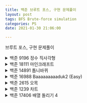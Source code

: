 ```yaml
---
title: 백준 브루트 포스, 구현 문제풀이
layout: post
tags: BFS Brute-force simulation
categories: PS
date: 2021-01-30 21:06:00

--- 
```


브루트 포스, 구현 문제풀이


<details>
<summary>백준 9196 정수 직사각형</summary>
모든 w*w+h*h, h, w 를 벡터에 넣고 문제에 조건과 맞게 정렬한뒤 이분탐색으로 입력받은 값의 인덱스를 찾고 다음 인덱스의 값을 출력한다.
</details>

<details>
<summary>백준 18111 마인크래프트</summary>
블럭의 높이가 0~256 이기때문에 범위가 작다.

500 * 500 * 256 으로 각 모든 높이를 만들어보며 답을 구하면 된다.
</details>

<details>
<summary>백준 14891 톱니바퀴</summary>
<div markdown="1">
deque을 이용하여서 쉽게 구현이 가능하다.

``` cpp
deque<int> d;
if(x == -1){
    d.push_back(d.front());
    d.front_pop();
}
else{
    d.push_front(d.back());
    d.pop_back();
}

```

x를 시계방향으로 회전한다면 x+1, x-1을 반시계 방향으로 회전하는것은 mod 연산을 통해서 쉽게 구할 수 있다.
</div>
</details>

<details>
<summary>백준 16988 Baaaaaaaaaduk2 (Easy)</summary>
점 2개를 모든 경우에 배치한 뒤 BFS를 돌려 돌을 잡을 수 있는지 확인하면 된다.

모든 칸에 2개의 점씩 배치해보는게 (NM)^2, BFS는 NM에 가능하다.
따라서 (NM)^3 에 해결이 가능하다.
</details>

<details>
<summary>백준 2615 오목</summary>
반복문을 돌면서 해당하는 좌표의 배열이 1 혹은 2라면 가로 세로 대각선으로 확인하면 된다.
</details>

<details>
<summary>백준 1239 차트</summary>
N의 범위가 8이기 때문에
배열을 정렬한 뒤 next_permutation()을 이용하여 모든 경우로 배열을 바꾸어보고, 그 후 연속된 원소의 합이 50이 나오는 경우의 수를 새면 된다.

* 원형이다 조심하자!

</details>

<details>
<summary>백준 17406 배열 돌리기 4</summary>
K의 범위가 6이하 이기 때문에
next_permutation() 을 이용하여 모든 순서를 다 만든뒤 연산을 하면 답을 구할 수 있다.

</details>